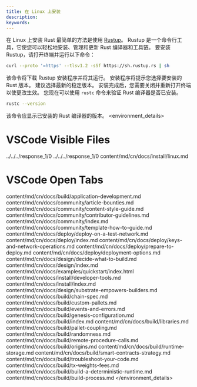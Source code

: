```yaml
---
title: 在 Linux 上安装
description:
keywords:
---
```


在 Linux 上安装 Rust 最简单的方法是使用 [Rustup](https://rustup.rs/)。
Rustup 是一个命令行工具，它使您可以轻松地安装、管理和更新 Rust 编译器和工具链。
要安装 Rustup，请打开终端并运行以下命令：

```bash
curl --proto '=https' --tlsv1.2 -sSf https://sh.rustup.rs | sh
```

该命令将下载 Rustup 安装程序并将其运行。
安装程序将提示您选择要安装的 Rust 版本。
建议选择最新的稳定版本。
安装完成后，您需要关闭并重新打开终端以使更改生效。
您现在可以使用 `rustc` 命令来验证 Rust 编译器是否已安装。

```bash
rustc --version
```

该命令应显示已安装的 Rust 编译器的版本。
<environment_details>
# VSCode Visible Files
../../../response_1/0
../../../response_1/0
content/md/cn/docs/install/linux.md

# VSCode Open Tabs
content/md/cn/docs/build/application-development.md
content/md/cn/docs/community/article-bounties.md
content/md/cn/docs/community/content-style-guide.md
content/md/cn/docs/community/contributor-guidelines.md
content/md/cn/docs/community/index.md
content/md/cn/docs/community/template-how-to-guide.md
content/md/cn/docs/deploy/deploy-on-a-test-network.md
content/md/cn/docs/deploy/index.md
content/md/cn/docs/deploy/keys-and-network-operations.md
content/md/cn/docs/deploy/prepare-to-deploy.md
content/md/cn/docs/deploy/deployment-options.md
content/md/cn/docs/design/decide-what-to-build.md
content/md/cn/docs/design/index.md
content/md/cn/docs/examples/quickstart/index.html
content/md/cn/docs/install/developer-tools.md
content/md/cn/docs/install/index.md
content/md/cn/docs/design/substrate-empowers-builders.md
content/md/cn/docs/build/chain-spec.md
content/md/cn/docs/build/custom-pallets.md
content/md/cn/docs/build/events-and-errors.md
content/md/cn/docs/build/genesis-configuration.md
content/md/cn/docs/build/index.md
content/md/cn/docs/build/libraries.md
content/md/cn/docs/build/pallet-coupling.md
content/md/cn/docs/build/randomness.md
content/md/cn/docs/build/remote-procedure-calls.md
content/md/cn/docs/build/origins.md
content/md/cn/docs/build/runtime-storage.md
content/md/cn/docs/build/smart-contracts-strategy.md
content/md/cn/docs/build/troubleshoot-your-code.md
content/md/cn/docs/build/tx-weights-fees.md
content/md/cn/docs/build/build-a-deterministic-runtime.md
content/md/cn/docs/build/build-process.md
</environment_details>
